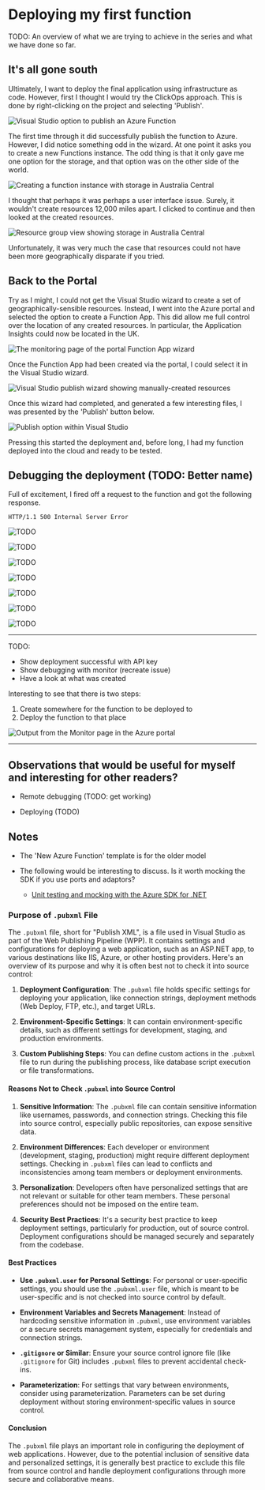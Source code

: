 # Deploying my first function

TODO: An overview of what we are trying to achieve in the series and what we have done so far.

## It's all gone south

Ultimately, I want to deploy the final application using infrastructure as code. However, first I thought I would try the ClickOps approach. This is done by right-clicking on the project and selecting 'Publish'.

![Visual Studio option to publish an Azure Function](https://github.com/andybalham/blog-source-code/blob/master/blog-posts/images/serverless-azure-02-deploying-my-first-function/publish-from-vs.png?raw=true)

The first time through it did successfully publish the function to Azure. However, I did notice something odd in the wizard. At one point it asks you to create a new Functions instance. The odd thing is that it only gave me one option for the storage, and that option was on the other side of the world.

![Creating a function instance with storage in Australia Central](https://github.com/andybalham/blog-source-code/blob/master/blog-posts/images/serverless-azure-02-deploying-my-first-function/function-app-australia-storage.png?raw=true)

I thought that perhaps it was perhaps a user interface issue. Surely, it wouldn't create resources 12,000 miles apart. I clicked to continue and then looked at the created resources.

![Resource group view showing storage in Australia Central](https://github.com/andybalham/blog-source-code/blob/master/blog-posts/images/serverless-azure-02-deploying-my-first-function/resources-australia-central.png?raw=true)

Unfortunately, it was very much the case that resources could not have been more geographically disparate if you tried.

## Back to the Portal

Try as I might, I could not get the Visual Studio wizard to create a set of geographically-sensible resources. Instead, I went into the Azure portal and selected the option to create a Function App. This did allow me full control over the location of any created resources. In particular, the Application Insights could now be located in the UK.

![The monitoring page of the portal Function App wizard](https://github.com/andybalham/blog-source-code/blob/master/blog-posts/images/serverless-azure-02-deploying-my-first-function/app-insights-closer-to-home.png?raw=true)

Once the Function App had been created via the portal, I could select it in the Visual Studio wizard.

![Visual Studio publish wizard showing manually-created resources](https://github.com/andybalham/blog-source-code/blob/master/blog-posts/images/serverless-azure-02-deploying-my-first-function/portal-created-function-app.png?raw=true)

Once this wizard had completed, and generated a few interesting files, I was presented by the 'Publish' button below.

![Publish option within Visual Studio](https://github.com/andybalham/blog-source-code/blob/master/blog-posts/images/serverless-azure-02-deploying-my-first-function/azure-publish-profile.png?raw=true)

Pressing this started the deployment and, before long, I had my function deployed into the cloud and ready to be tested.

## Debugging the deployment (TODO: Better name)

Full of excitement, I fired off a request to the function and got the following response.

```text
HTTP/1.1 500 Internal Server Error
```

![TODO](https://github.com/andybalham/blog-source-code/blob/master/blog-posts/images/serverless-azure-02-deploying-my-first-function/app-overview-function-list.png?raw=true)

![TODO](https://github.com/andybalham/blog-source-code/blob/master/blog-posts/images/serverless-azure-02-deploying-my-first-function/function-app-developer-options.png?raw=true)

![TODO](https://github.com/andybalham/blog-source-code/blob/master/blog-posts/images/serverless-azure-02-deploying-my-first-function/function-app-integration-overview.png?raw=true)

![TODO](https://github.com/andybalham/blog-source-code/blob/master/blog-posts/images/serverless-azure-02-deploying-my-first-function/function-app-invocation-app-insights.png?raw=true)

![TODO](https://github.com/andybalham/blog-source-code/blob/master/blog-posts/images/serverless-azure-02-deploying-my-first-function/function-app-invocation-details.png?raw=true)

![TODO](https://github.com/andybalham/blog-source-code/blob/master/blog-posts/images/serverless-azure-02-deploying-my-first-function/function-app-invocation-list.png?raw=true)

![TODO](https://github.com/andybalham/blog-source-code/blob/master/blog-posts/images/serverless-azure-02-deploying-my-first-function/function-app-monitor-logs.png?raw=true)

---

TODO:

- Show deployment successful with API key
- Show debugging with monitor (recreate issue)
- Have a look at what was created

Interesting to see that there is two steps:

1. Create somewhere for the function to be deployed to
1. Deploy the function to that place

![Output from the Monitor page in the Azure portal](https://github.com/andybalham/blog-source-code/blob/master/blog-posts/images/serverless-azure-02-deploying-my-first-function/azure-function-monitor.png?raw=true)

---

## Observations that would be useful for myself and interesting for other readers?

- Remote debugging (TODO: get working)

- Deploying (TODO)

## Notes

- The 'New Azure Function' template is for the older model

- The following would be interesting to discuss. Is it worth mocking the SDK if you use ports and adaptors?
  - [Unit testing and mocking with the Azure SDK for .NET](https://learn.microsoft.com/en-us/dotnet/azure/sdk/unit-testing-mocking?tabs=csharp)

### Purpose of `.pubxml` File

The `.pubxml` file, short for "Publish XML", is a file used in Visual Studio as part of the Web Publishing Pipeline (WPP). It contains settings and configurations for deploying a web application, such as an ASP.NET app, to various destinations like IIS, Azure, or other hosting providers. Here's an overview of its purpose and why it is often best not to check it into source control:

1. **Deployment Configuration**: The `.pubxml` file holds specific settings for deploying your application, like connection strings, deployment methods (Web Deploy, FTP, etc.), and target URLs.

2. **Environment-Specific Settings**: It can contain environment-specific details, such as different settings for development, staging, and production environments.

3. **Custom Publishing Steps**: You can define custom actions in the `.pubxml` file to run during the publishing process, like database script execution or file transformations.

#### Reasons Not to Check `.pubxml` into Source Control

1. **Sensitive Information**: The `.pubxml` file can contain sensitive information like usernames, passwords, and connection strings. Checking this file into source control, especially public repositories, can expose sensitive data.

2. **Environment Differences**: Each developer or environment (development, staging, production) might require different deployment settings. Checking in `.pubxml` files can lead to conflicts and inconsistencies among team members or deployment environments.

3. **Personalization**: Developers often have personalized settings that are not relevant or suitable for other team members. These personal preferences should not be imposed on the entire team.

4. **Security Best Practices**: It's a security best practice to keep deployment settings, particularly for production, out of source control. Deployment configurations should be managed securely and separately from the codebase.

#### Best Practices

- **Use `.pubxml.user` for Personal Settings**: For personal or user-specific settings, you should use the `.pubxml.user` file, which is meant to be user-specific and is not checked into source control by default.

- **Environment Variables and Secrets Management**: Instead of hardcoding sensitive information in `.pubxml`, use environment variables or a secure secrets management system, especially for credentials and connection strings.

- **`.gitignore` or Similar**: Ensure your source control ignore file (like `.gitignore` for Git) includes `.pubxml` files to prevent accidental check-ins.

- **Parameterization**: For settings that vary between environments, consider using parameterization. Parameters can be set during deployment without storing environment-specific values in source control.

#### Conclusion

The `.pubxml` file plays an important role in configuring the deployment of web applications. However, due to the potential inclusion of sensitive data and personalized settings, it is generally best practice to exclude this file from source control and handle deployment configurations through more secure and collaborative means.
